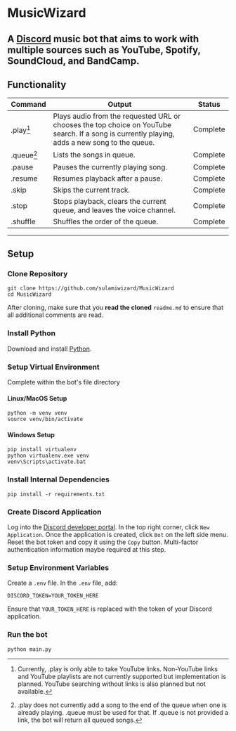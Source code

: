 # MusicWizard

A [Discord](https://discord.com) music bot that aims to work with multiple sources such as YouTube, Spotify, SoundCloud, and BandCamp.
---  

## Functionality

| Command    | Output                                                                                                                                        |    Status     |
|------------|-----------------------------------------------------------------------------------------------------------------------------------------------|:-------------:|
| .play[^1]  | Plays audio from the requested URL or chooses the top choice on YouTube search. If a song is currently playing, adds a new song to the queue. |   Complete    |
| .queue[^2] | Lists the songs in queue.                                                                                                                     |   Complete    |
| .pause     | Pauses the currently playing song.                                                                                                            |   Complete    |
| .resume    | Resumes playback after a pause.                                                                                                               |   Complete    |
| .skip      | Skips the current track.                                                                                                                      |   Complete    |
| .stop      | Stops playback, clears the current queue, and leaves the voice channel.                                                                                                  |   Complete    |
| .shuffle   | Shuffles the order of the queue.                                                                                                              |   Complete    |

[^1]: Currently, .play is only able to take YouTube links. Non-YouTube links and YouTube playlists are not currently
supported but implementation is planned. YouTube searching without links is also planned but not available.
[^2]: .play does not currently add a song to the end of the queue when one is already playing. .queue must be used for
that. If .queue is not provided a link, the bot will return all queued songs.
___  

## Setup

### Clone Repository

```console  
git clone https://github.com/sulamiwizard/MusicWizard  
cd MusicWizard  
```
After cloning, make sure that you **read the cloned** `readme.md` to ensure that all additional comments are read.

### Install Python

Download and install [Python](https://www.python.org/downloads/).

### Setup Virtual Environment

Complete within the bot's file directory

#### Linux/MacOS Setup

```console  
python -m venv venv  
source venv/bin/activate  
```  

#### Windows Setup

```console
pip install virtualenv
python virtualenv.exe venv
venv\Scripts\activate.bat
```
[comment]: <> (this is not tested yet and should be taken with a grain of salt.)

### Install Internal Dependencies

```console  
pip install -r requirements.txt  
```

### Create Discord Application

Log into the [Discord developer portal](https://discord.com/developers/applications). In the top right corner, click `New Application`. Once the application is created, click `Bot` on the left side menu. Reset the bot token and copy it using the `Copy` button. Multi-factor authentication information maybe required at this step.

### Setup Environment Variables

Create a `.env` file. In the `.env` file, add:

```console
DISCORD_TOKEN=YOUR_TOKEN_HERE
```

Ensure that `YOUR_TOKEN_HERE` is replaced with the token of your Discord application.

### Run the bot

```console
python main.py
```
